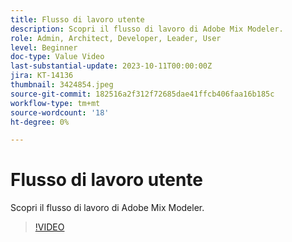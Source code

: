 ```yaml
---
title: Flusso di lavoro utente
description: Scopri il flusso di lavoro di Adobe Mix Modeler.
role: Admin, Architect, Developer, Leader, User
level: Beginner
doc-type: Value Video
last-substantial-update: 2023-10-11T00:00:00Z
jira: KT-14136
thumbnail: 3424854.jpeg
source-git-commit: 182516a2f312f72685dae41ffcb406faa16b185c
workflow-type: tm+mt
source-wordcount: '18'
ht-degree: 0%

---
```



# Flusso di lavoro utente

Scopri il flusso di lavoro di Adobe Mix Modeler.

>[!VIDEO](https://video.tv.adobe.com/v/3424854?learn=on)